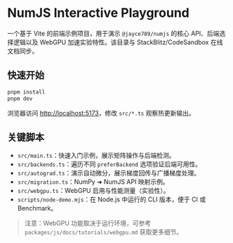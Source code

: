 # NumJS Interactive Playground

一个基于 Vite 的前端示例项目，用于演示 `@jayce789/numjs` 的核心 API、后端选择逻辑以及 WebGPU 加速实验特性。该目录与 StackBlitz/CodeSandbox 在线文档同步。

## 快速开始

```bash
pnpm install
pnpm dev
```

浏览器访问 <http://localhost:5173>，修改 `src/*.ts` 观察热更新输出。

## 关键脚本

- `src/main.ts`：快速入门示例，展示矩阵操作与后端检测。
- `src/backends.ts`：遍历不同 `preferBackend` 选项验证后端可用性。
- `src/autograd.ts`：演示自动微分，展示梯度回传与广播梯度处理。
- `src/migration.ts`：NumPy ➜ NumJS API 映射示例。
- `src/webgpu.ts`：WebGPU 启用与性能测量（实验性）。
- `scripts/node-demo.mjs`：在 Node.js 中运行的 CLI 版本，便于 CI 或 Benchmark。

> 注意：WebGPU 功能取决于运行环境，可参考 `packages/js/docs/tutorials/webgpu.md` 获取更多细节。
